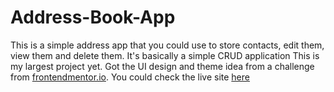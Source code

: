 # Address-Book-App
This is a simple address app that you could use to store contacts, edit them, view them and delete them. It's basically a simple CRUD application
This is my largest project yet. Got the UI design and theme idea from a challenge from [frontendmentor.io](https://www.frontendmentor.io/challenges/invoice-app-i7KaLTQjl).
You could check the live site [here](https://mecontactapp.netlify.app/)
